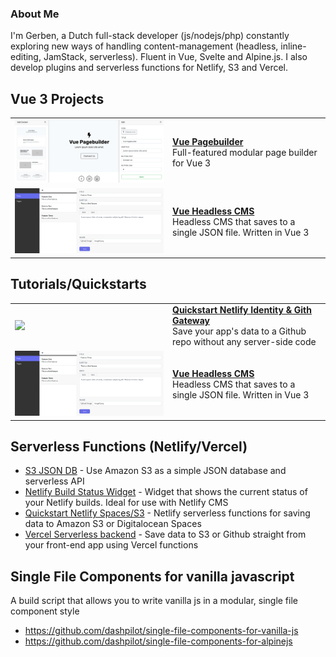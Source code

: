 ### About Me

I'm Gerben, a Dutch full-stack developer (js/nodejs/php) constantly exploring new ways of handling content-management (headless, inline-editing, JamStack, serverless). Fluent in Vue, Svelte and Alpine.js. I also develop plugins and serverless functions for Netlify, S3 and Vercel.


## Vue 3 Projects
<table>
    <tr>
        <td width="50%">
            <img src="https://raw.githubusercontent.com/dashpilot/vue-pagebuilder/main/editor/img/app-preview2.png" width="100%" />
        </td>
        <td>
            <strong><a href="https://github.com/dashpilot/vue-pagebuilder">Vue Pagebuilder</a></strong><br>
            Full-featured modular page builder for Vue 3
        </td>
    </tr>
    <tr>
        <td width="50%">
            <img src="https://raw.githubusercontent.com/dashpilot/dashpilot-json-cms/main/public/img/preview.png" width="100%" />
        </td>
        <td>
            <strong><a href="https://github.com/dashpilot/vue-headless-cms">Vue Headless CMS</a></strong><br>
            Headless CMS that saves to a single JSON file. Written in Vue 3
        </td>
    </tr>
</table>

## Tutorials/Quickstarts

<table>
    <tr>
        <td width="50%">
            <img src="https://raw.githubusercontent.com/dashpilot/netlify-identity-git-gateway/master/devto.png" width="100%" />
        </td>
        <td>
            <strong><a href="https://github.com/dashpilot/netlify-identity-git-gateway">Quickstart Netlify Identity & Gith Gateway</a></strong><br>
            Save your app's data to a Github repo without any server-side code
        </td>
    </tr>
    <tr>
        <td width="50%">
            <img src="https://raw.githubusercontent.com/dashpilot/dashpilot-json-cms/main/public/img/preview.png" width="100%" />
        </td>
        <td>
            <strong><a href="https://github.com/dashpilot/vue-headless-cms">Vue Headless CMS</a></strong><br>
            Headless CMS that saves to a single JSON file. Written in Vue 3
        </td>
    </tr>
</table>


 

## Serverless Functions (Netlify/Vercel)
- [S3 JSON DB](https://github.com/dashpilot/s3-json-db) - Use Amazon S3 as a simple JSON database and serverless API
- [Netlify Build Status Widget](https://github.com/dashpilot/netlify-build-status-widget) - Widget that shows the current status of your Netlify builds. Ideal for use with Netlify CMS
- [Quickstart Netlify Spaces/S3](https://github.com/dashpilot/quickstart-netlify-spaces) - Netlify serverless functions for saving data to Amazon S3 or Digitalocean Spaces
- [Vercel Serverless backend](https://github.com/dashpilot/vercel-serverless-backend) - Save data to S3 or Github straight from your front-end app using Vercel functions

## Single File Components for vanilla javascript
A build script that allows you to write vanilla js in a modular, single file component style 

- https://github.com/dashpilot/single-file-components-for-vanilla-js
- https://github.com/dashpilot/single-file-components-for-alpinejs


<!--
## Under development and experiments
- [Dashpilot Headless CMS](https://github.com/dashpilot/dashpilot-headless-cms) - Headless, multi-site CMS written in Svelte
- [Vanilla SPA](https://github.com/dashpilot/vanilla-spa) Single page app and router without a framework, written in vanilla JS. Uses handlebars for templating

### Inline Editors
- [Vue Pagebuilder](https://github.com/dashpilot/vue-pagebuilder) - Vue 3 Page Builder
- [Svelte inline editor](https://github.com/dashpilot/svelte-inline-editor) Inline on-page editor, works with Svelte Templates
- [HTML template editor](https://github.com/dashpilot/html-template-editor) Inline on-page editor, works with any html template



- [Sitefiction](https://sitefiction-builder.dashpilot.vercel.app/) Most fully featured version, built with Svelte
- [Sitefiction, different approach](https://sitefiction-data-attr.vercel.app/) Svelte experiment that uses live-editing via a panel on the side, features image upload and can be used with non-Svelte templates

Add Later: 
- editscreen


**dashpilot/dashpilot** is a ✨ _special_ ✨ repository because its `README.md` (this file) appears on your GitHub profile.

Here are some ideas to get you started:

- 🔭 I’m currently working on ...
- 🌱 I’m currently learning ...
- 👯 I’m looking to collaborate on ...
- 🤔 I’m looking for help with ...
- 💬 Ask me about ...
- 📫 How to reach me: ...
- 😄 Pronouns: ...
- ⚡ Fun fact: ...
-->
